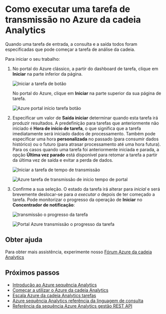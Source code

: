 <properties 
    pageTitle="Para iniciar a transmissão de tarefas em sequência Analytics | Microsoft Azure" 
    description="Como executar uma tarefa de transmissão no Azure da cadeia Analytics | segmento de caminho de formação."
    keywords="transmissão de tarefas"
    documentationCenter=""
    services="stream-analytics"
    authors="jeffstokes72" 
    manager="jhubbard" 
    editor="cgronlun"/>

<tags 
    ms.service="stream-analytics" 
    ms.devlang="na" 
    ms.topic="article" 
    ms.tgt_pltfrm="na" 
    ms.workload="data-services" 
    ms.date="09/26/2016" 
    ms.author="jeffstok"/>

# <a name="how-to-run-a-streaming-job-in-azure-stream-analytics"></a>Como executar uma tarefa de transmissão no Azure da cadeia Analytics

Quando uma tarefa de entrada, a consulta e a saída todos foram especificadas que pode começar a tarefa de análise da cadeia.

Para iniciar o seu trabalho:

1.  No portal do Azure clássico, a partir do dashboard de tarefa, clique em **Iniciar** na parte inferior da página.

    ![Iniciar a tarefa de botão](./media/stream-analytics-run-a-job/1-stream-analytics-run-a-job.png)  

    No portal do Azure, clique em **Iniciar** na parte superior da sua página de tarefa.

    ![Azure portal início tarefa botão](./media/stream-analytics-run-a-job/4-stream-analytics-run-a-job.png)  

2.  Especificar um valor de **Saída iniciar** determinar quando esta tarefa irá produzir resultados. A predefinição para tarefas que anteriormente não iniciado é **Hora de início de tarefa**, o que significa que a tarefa imediatamente será iniciado dados de processamento. Também pode especificar uma hora **personalizada** no passado (para consumir dados histórico) ou o futuro (para atrasar processamento até uma hora futura). Para os casos quando uma tarefa foi anteriormente iniciada e parada, a opção **Última vez parado** está disponível para retomar a tarefa a partir da última vez de saída e evitar a perda de dados.  

    ![Iniciar a tarefa de tempo de transmissão](./media/stream-analytics-run-a-job/2-stream-analytics-run-a-job.png)  

    ![Azure tarefa de transmissão de início tempo de portal](./media/stream-analytics-run-a-job/5-stream-analytics-run-a-job.png)  

3.  Confirme a sua seleção. O estado da tarefa irá alterar para *inicial* e será brevemente deslocar-se para *a executar o* depois de ter começado a tarefa. Pode monitorizar o progresso da operação de **Iniciar** no **Concentrador de notificação**:

    ![transmissão o progresso da tarefa](./media/stream-analytics-run-a-job/3-stream-analytics-run-a-job.png)  

    ![Portal Azure transmissão o progresso da tarefa](./media/stream-analytics-run-a-job/6-stream-analytics-run-a-job.png)  

## <a name="get-help"></a>Obter ajuda
Para obter mais assistência, experimente nosso [Fórum Azure da cadeia Analytics](https://social.msdn.microsoft.com/Forums/en-US/home?forum=AzureStreamAnalytics)

## <a name="next-steps"></a>Próximos passos

- [Introdução ao Azure sequência Analytics](stream-analytics-introduction.md)
- [Começar a utilizar o Azure da cadeia Analytics](stream-analytics-get-started.md)
- [Escala Azure da cadeia Analytics tarefas](stream-analytics-scale-jobs.md)
- [Azure sequência Analytics referência da linguagem de consulta](https://msdn.microsoft.com/library/azure/dn834998.aspx)
- [Referência da sequência Azure Analytics gestão REST API](https://msdn.microsoft.com/library/azure/dn835031.aspx)

